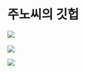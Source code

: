 # 주노씨의 깃헙

 
<img src="https://github-readme-stats.vercel.app/api/top-langs/?username=juno-bara&layout=compact"><br><br>
<img src="https://github-readme-stats.vercel.app/api?username=juno-bara&show_icons=true">

<img src="https://img.shields.io/badge/python-3776AB?style=flat&logo=TypeScript&logoColor=white"/>
